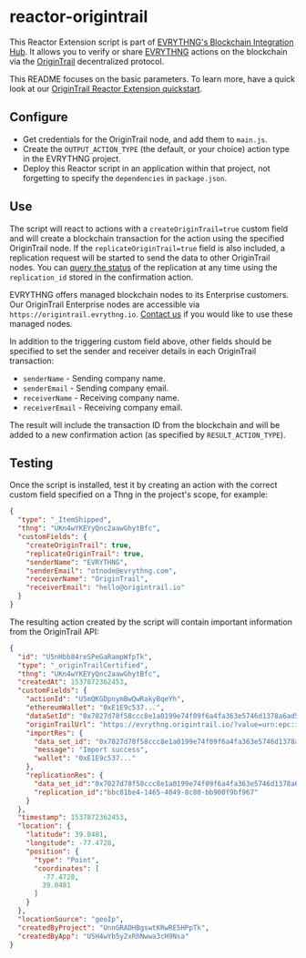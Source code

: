 # reactor-origintrail

This Reactor Extension script is part of 
[EVRYTHNG's Blockchain Integration Hub](https://developers.evrythng.com/docs/blockchain-integration-hub). 
It allows you to verify or share [EVRYTHNG](https://evrythng.com) actions on the 
blockchain via the [OriginTrail](https://origintrail.io/) decentralized protocol.

This README focuses on the basic parameters. To learn more, have a quick look at 
our 
[OriginTrail Reactor Extension quickstart](https://developers.evrythng.com/docs/origintrail).


## Configure

* Get credentials for the OriginTrail node, and add them to `main.js`.
* Create the  `OUTPUT_ACTION_TYPE` (the default, or your choice) action type in
  the EVRYTHNG project.
* Deploy this Reactor script in an application within that project, not
  forgetting to specify the `dependencies` in `package.json`.


## Use

The script will react to actions with a `createOriginTrail=true` custom field
and will create a blockchain transaction for the action using the specified
OriginTrail node. If the `replicateOriginTrail=true` field is also included, 
a replication request will be started to send the data to other OriginTrail 
nodes. You can 
[query the status](http://docs.origintrail.io/en/latest/introduction-to-api.html#api-replication-replication-id-get) of the replication
at any time using the `replication_id` stored in the confirmation action.

EVRYTHNG offers managed blockchain nodes to its Enterprise customers.
Our OriginTrail Enterprise nodes are accessible via 
`https://origintrail.evrythng.io`. [Contact us](https://evrythng.com/contact-us/) 
if you would like to use these managed nodes.

In addition to the triggering custom field above, other fields should be
specified to set the sender and receiver details in each OriginTrail
transaction:

* `senderName` - Sending company name.
* `senderEmail` - Sending company email.
* `receiverName` - Receiving company name.
* `receiverEmail` - Receiving company email.

The result will include the transaction ID from the blockchain
and will be added to a new confirmation action (as specified by
`RESULT_ACTION_TYPE`).


## Testing

Once the script is installed, test it by creating an action with the correct
custom field specified on a Thng in the project's scope, for example:

```json
{
  "type": "_ItemShipped",
  "thng": "UKn4wYKEYyQnc2aawGhytBfc",
  "customFields": {
    "createOriginTrail": true,
    "replicateOriginTrail": true,
    "senderName": "EVRYTHNG",
    "senderEmail": "otnode@evrythng.com",
    "receiverName": "OriginTrail",
    "receiverEmail": "hello@origintrail.io"
  }
}
```

The resulting action created by the script will contain important information
from the OriginTrail API:

```json
{
  "id": "U5nHbb84reSPeGaRampWfpTk",
  "type": "_originTrailCertified",
  "thng": "UKn4wYKEYyQnc2aawGhytBfc",
  "createdAt": 1537872362453,
  "customFields": {
    "actionId": "U5mQKGDpnymBwQwRakyBqeYh",
    "ethereumWallet": "0xE1E9c537...",
    "dataSetId": "0x7027d78f58ccc8e1a0199e74f09f6a4fa363e5746d1378a6ad574eed02b358be",
    "originTrailUrl": "https://evrythng.origintrail.io/?value=urn:epc:id:sgtin:UqdMHQppngd7eXwRwmXKBhQr",
    "importRes": {
      "data_set_id": "0x7027d78f58ccc8e1a0199e74f09f6a4fa363e5746d1378a6ad574eed02b358be",
      "message": "Import success",
      "wallet": "0xE1E9c537..."
    },
    "replicationRes": {
      "data_set_id":"0x7027d78f58ccc8e1a0199e74f09f6a4fa363e5746d1378a6ad574eed02b358be",
      "replication_id":"bbc81be4-1465-4049-8c80-bb900f9bf967"
    }
  },
  "timestamp": 1537872362453,
  "location": {
    "latitude": 39.0481,
    "longitude": -77.4728,
    "position": {
      "type": "Point",
      "coordinates": [
        -77.4728,
        39.0481
      ]
    }
  },
  "locationSource": "geoIp",
  "createdByProject": "UnnGRADHBgswtKRwRE5HPpTk",
  "createdByApp": "U5H4wYb5y2xRhNwwa3cH9Nsa"
}
```
